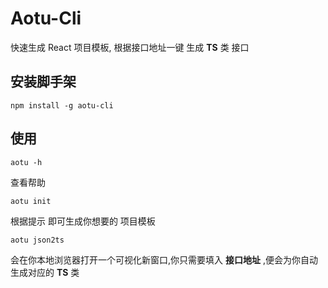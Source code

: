 # Aotu-Cli

快速生成 React 项目模板, 根据接口地址一键 生成 **TS** 类 接口

## 安装脚手架

```
npm install -g aotu-cli
```

## 使用

```
aotu -h
```
查看帮助

```
aotu init
```

根据提示 即可生成你想要的 项目模板

```
aotu json2ts
```
会在你本地浏览器打开一个可视化新窗口,你只需要填入 **接口地址** ,便会为你自动生成对应的 **TS** 类 
